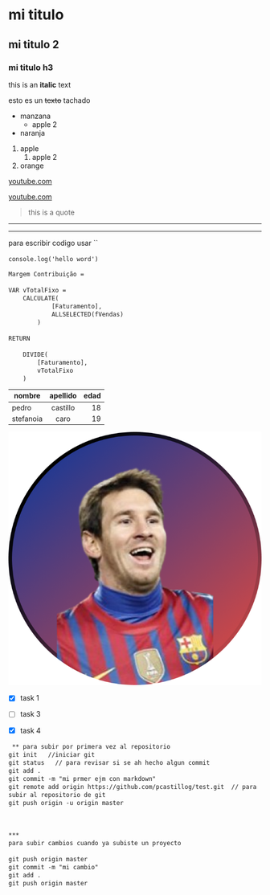 
 <!-- encabezados -->
# mi titulo
## mi titulo 2
### mi titulo h3
 <!-- esto es un texto negrito -->
this is an **italic** text
 <!-- esto es un texto tachado -->
esto es un ~~texto~~ tachado 

 <!-- UL -->
 * manzana
    * apple 2
 * naranja

 1. apple
    1. apple 2
 2. orange

 <!-- general url -->
 [youtube.com](https://www.youtube.com/c/PowerBITrujillo)

  [youtube.com](https://www.youtube.com/c/PowerBITrujillo "power bi trujillo")

 <!-- general citas -->
  > this is a quote

 <!-- general lineas separadoras -->
  ___

  _ _ _

   <!-- escribir codigo dentro de ``-->para escribir codigo usar  ``

`console.log('hello word')`

```
Margem Contribuição = 

VAR vTotalFixo = 
    CALCULATE(
            [Faturamento],
            ALLSELECTED(fVendas)
        )

RETURN 

    DIVIDE(
        [Faturamento],
        vTotalFixo
    )
```
<!--  para general tablas-->

| nombre    | apellido  | edad  |
|-----------|:---------:|------:|
|pedro      | castillo  |18     |
|stefanoia  | caro      |19     |

![logo](messi.png "messi logo")

<!--  GIT HUB MARKDOWNs-->

* [X] task 1
* [ ] task 3
* [X] task 4 



```
 ** para subir por primera vez al repositorio
git init   //iniciar git
git status   // para revisar si se ah hecho algun commit
git add .
git commit -m "mi prmer ejm con markdown"
git remote add origin https://github.com/pcastillog/test.git  // para subir al repositorio de git
git push origin -u origin master



***
para subir cambios cuando ya subiste un proyecto

git push origin master
git commit -m "mi cambio"
git add .
git push origin master
```



